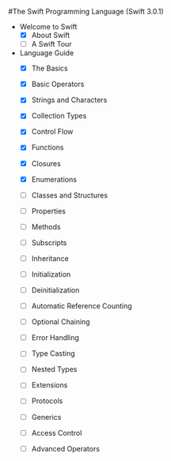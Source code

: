#The Swift Programming Language (Swift 3.0.1)
- Welcome to Swift
    - [x] About Swift
    - [ ] A Swift Tour
- Language Guide
    - [x] The Basics
    - [x] Basic Operators
    - [x] Strings and Characters
    - [x] Collection Types
    - [x] Control Flow
    - [x] Functions
    - [x] Closures
    - [x] Enumerations
    - [ ] Classes and Structures
    - [ ] Properties
    - [ ] Methods
    - [ ] Subscripts
    - [ ] Inheritance
    - [ ] Initialization
    - [ ] Deinitialization
    - [ ] Automatic Reference Counting
    - [ ] Optional Chaining
    - [ ] Error Handling
    - [ ] Type Casting
    - [ ] Nested Types
    - [ ] Extensions
    - [ ] Protocols
    - [ ] Generics
    - [ ] Access Control
    - [ ] Advanced Operators


